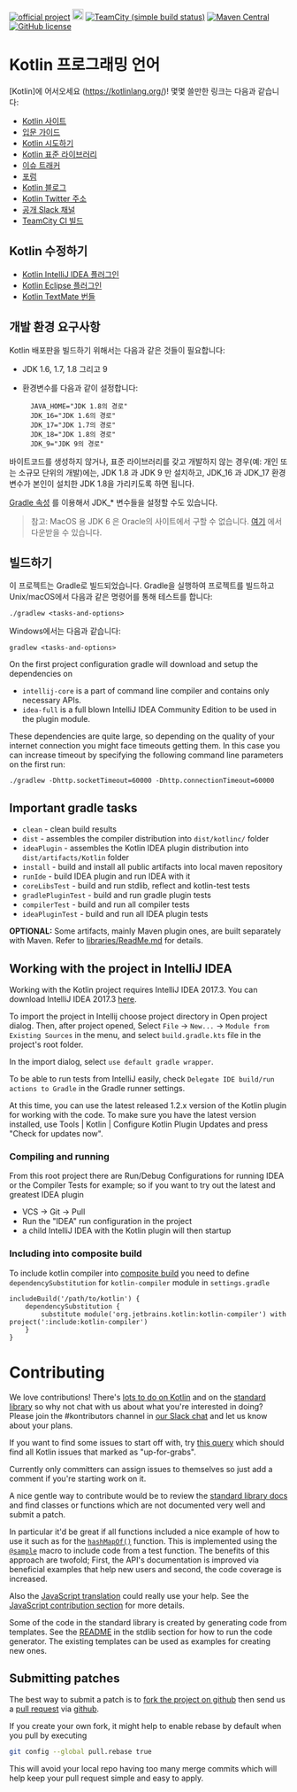 [![official project](http://jb.gg/badges/official.svg)](https://confluence.jetbrains.com/display/ALL/JetBrains+on+GitHub)
<a href="http://slack.kotlinlang.org/"><img src="http://slack.kotlinlang.org/badge.svg" height="20"></a>
[![TeamCity (simple build status)](https://img.shields.io/teamcity/http/teamcity.jetbrains.com/s/Kotlin_dev_Compiler.svg)](https://teamcity.jetbrains.com/viewType.html?buildTypeId=Kotlin_dev_Compiler&branch_Kotlin_dev=%3Cdefault%3E&tab=buildTypeStatusDiv)
[![Maven Central](https://img.shields.io/maven-central/v/org.jetbrains.kotlin/kotlin-maven-plugin.svg)](http://search.maven.org/#search%7Cga%7C1%7Cg%3A%22org.jetbrains.kotlin%22)
[![GitHub license](https://img.shields.io/badge/license-Apache%20License%202.0-blue.svg?style=flat)](http://www.apache.org/licenses/LICENSE-2.0)

# Kotlin 프로그래밍 언어

[Kotlin]에 어서오세요 (https://kotlinlang.org/)! 몇몇 쓸만한 링크는 다음과 같습니다:

 * [Kotlin 사이트](https://kotlinlang.org/)
 * [입문 가이드](https://kotlinlang.org/docs/tutorials/getting-started.html)
 * [Kotlin 시도하기](https://try.kotlinlang.org/)
 * [Kotlin 표준 라이브러리](https://kotlinlang.org/api/latest/jvm/stdlib/index.html)
 * [이슈 트래커](https://youtrack.jetbrains.com/issues/KT)
 * [포럼](https://discuss.kotlinlang.org/)
 * [Kotlin 블로그](https://blog.jetbrains.com/kotlin/)
 * [Kotlin Twitter 주소](https://twitter.com/kotlin)
 * [공개 Slack 채널](http://slack.kotlinlang.org/)
 * [TeamCity CI 빌드](https://teamcity.jetbrains.com/project.html?tab=projectOverview&projectId=Kotlin)

## Kotlin 수정하기

 * [Kotlin IntelliJ IDEA 플러그인](https://kotlinlang.org/docs/tutorials/getting-started.html)
 * [Kotlin Eclipse 플러그인](https://kotlinlang.org/docs/tutorials/getting-started-eclipse.html)
 * [Kotlin TextMate 번들](https://github.com/vkostyukov/kotlin-sublime-package)

## 개발 환경 요구사항

Kotlin 배포판을 빌드하기 위해서는 다음과 같은 것들이 필요합니다:

- JDK 1.6, 1.7, 1.8 그리고 9
- 환경변수를 다음과 같이 설정합니다:

        JAVA_HOME="JDK 1.8의 경로"
        JDK_16="JDK 1.6의 경로"
        JDK_17="JDK 1.7의 경로"
        JDK_18="JDK 1.8의 경로"
        JDK_9="JDK 9의 경로"

바이트코드를 생성하지 않거나, 표준 라이브러리를 갖고 개발하지 않는 경우(예: 개인 또는 소규모 단위의 개발)에는, JDK 1.8 과 JDK 9 만 설치하고, JDK_16 과 JDK_17 환경변수가 본인이 설치한 JDK 1.8을 가리키도록 하면 됩니다.

[Gradle 속성](https://docs.gradle.org/current/userguide/build_environment.html#sec:gradle_properties_and_system_properties) 를 이용해서 JDK_* 변수들을 설정할 수도 있습니다.

> 참고: MacOS 용 JDK 6 은 Oracle의 사이트에서 구할 수 없습니다. [여기](https://support.apple.com/kb/DL1572) 에서 다운받을 수 있습니다. 

## 빌드하기

이 프로젝트는 Gradle로 빌드되었습니다. Gradle을 실행하여 프로젝트를 빌드하고 Unix/macOS에서 다음과 같은 명령어를 통해 테스트를 합니다:

    ./gradlew <tasks-and-options>
    
Windows에서는 다음과 같습니다:

    gradlew <tasks-and-options>

On the first project configuration gradle will download and setup the dependencies on

* `intellij-core` is a part of command line compiler and contains only necessary APIs.
* `idea-full` is a full blown IntelliJ IDEA Community Edition to be used in the plugin module.

These dependencies are quite large, so depending on the quality of your internet connection 
you might face timeouts getting them. In this case you can increase timeout by specifying the following 
command line parameters on the first run: 
    
    ./gradlew -Dhttp.socketTimeout=60000 -Dhttp.connectionTimeout=60000

## Important gradle tasks

- `clean` - clean build results
- `dist` - assembles the compiler distribution into `dist/kotlinc/` folder
- `ideaPlugin` - assembles the Kotlin IDEA plugin distribution into `dist/artifacts/Kotlin` folder
- `install` - build and install all public artifacts into local maven repository
- `runIde` - build IDEA plugin and run IDEA with it
- `coreLibsTest` - build and run stdlib, reflect and kotlin-test tests
- `gradlePluginTest` - build and run gradle plugin tests
- `compilerTest` - build and run all compiler tests
- `ideaPluginTest` - build and run all IDEA plugin tests

**OPTIONAL:** Some artifacts, mainly Maven plugin ones, are built separately with Maven.
Refer to [libraries/ReadMe.md](libraries/ReadMe.md) for details.

## <a name="working-in-idea"></a> Working with the project in IntelliJ IDEA

Working with the Kotlin project requires IntelliJ IDEA 2017.3. You can download IntelliJ IDEA 2017.3 [here](https://www.jetbrains.com/idea/download).

To import the project in Intellij choose project directory in Open project dialog. Then, after project opened, Select 
`File` -> `New...` -> `Module from Existing Sources` in the menu, and select `build.gradle.kts` file in the project's root folder.

In the import dialog, select `use default gradle wrapper`.

To be able to run tests from IntelliJ easily, check `Delegate IDE build/run actions to Gradle` in the Gradle runner settings.

At this time, you can use the latest released 1.2.x version of the Kotlin plugin for working with the code. To make sure you have the latest version installed, use Tools | Kotlin | Configure Kotlin Plugin Updates and press "Check for updates now".

### Compiling and running

From this root project there are Run/Debug Configurations for running IDEA or the Compiler Tests for example; so if you want to try out the latest and greatest IDEA plugin

* VCS -> Git -> Pull
* Run the "IDEA" run configuration in the project
* a child IntelliJ IDEA with the Kotlin plugin will then startup

### Including into composite build

To include kotlin compiler into [composite build](https://docs.gradle.org/current/userguide/composite_builds.html) you need to define `dependencySubstitution` for `kotlin-compiler` module in `settings.gradle`

```
includeBuild('/path/to/kotlin') {
    dependencySubstitution {
        substitute module('org.jetbrains.kotlin:kotlin-compiler') with project(':include:kotlin-compiler')
    }
}
```

# Contributing

We love contributions! There's [lots to do on Kotlin](https://youtrack.jetbrains.com/issues/KT) and on the
[standard library](https://youtrack.jetbrains.com/issues/KT?q=%23Kotlin%20%23Unresolved%20and%20(links:%20KT-2554,%20KT-4089%20or%20%23Libraries)) so why not chat with us
about what you're interested in doing? Please join the #kontributors channel in [our Slack chat](http://slack.kotlinlang.org/)
and let us know about your plans.

If you want to find some issues to start off with, try [this query](https://youtrack.jetbrains.com/issues/KT?q=tag:%20%7BUp%20For%20Grabs%7D%20%23Unresolved) which should find all Kotlin issues that marked as "up-for-grabs".

Currently only committers can assign issues to themselves so just add a comment if you're starting work on it.

A nice gentle way to contribute would be to review the [standard library docs](https://kotlinlang.org/api/latest/jvm/stdlib/index.html)
and find classes or functions which are not documented very well and submit a patch.

In particular it'd be great if all functions included a nice example of how to use it such as for the
[`hashMapOf()`](https://kotlinlang.org/api/latest/jvm/stdlib/kotlin.collections/hash-map-of.html) function.
This is implemented using the [`@sample`](https://github.com/JetBrains/kotlin/blob/1.1.0/libraries/stdlib/src/kotlin/collections/Maps.kt#L91)
macro to include code from a test function. The benefits of this approach are twofold; First, the API's documentation is improved via beneficial examples that help new users and second, the code coverage is increased.

Also the [JavaScript translation](https://github.com/JetBrains/kotlin/blob/master/js/ReadMe.md) could really use your help. See the [JavaScript contribution section](https://github.com/JetBrains/kotlin/blob/master/js/ReadMe.md) for more details.

Some of the code in the standard library is created by generating code from templates. See the [README](libraries/stdlib/ReadMe.md) in the stdlib section for how to run the code generator. The existing templates can be used as examples for creating new ones.

## Submitting patches

The best way to submit a patch is to [fork the project on github](https://help.github.com/articles/fork-a-repo/) then send us a
[pull request](https://help.github.com/articles/creating-a-pull-request/) via [github](https://github.com).

If you create your own fork, it might help to enable rebase by default
when you pull by executing
``` bash
git config --global pull.rebase true
```
This will avoid your local repo having too many merge commits
which will help keep your pull request simple and easy to apply.
